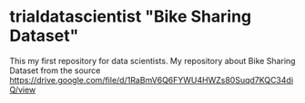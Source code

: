 # trialdatascientist "Bike Sharing Dataset"
This my first repository for data scientists. My repository about Bike Sharing Dataset from the source https://drive.google.com/file/d/1RaBmV6Q6FYWU4HWZs80Suqd7KQC34diQ/view
